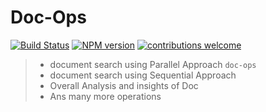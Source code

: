 # Doc-Ops 
[![Build Status](https://travis-ci.com/gaurav-chaurasia/doc-ops.svg?branch=master)](https://travis-ci.com/gaurav-chaurasia/doc-search) [![NPM version](https://d25lcipzij17d.cloudfront.net/badge.svg?id=js&type=6&v=6.14.8&x2=0)](http://nodejs.org/download/) [![contributions welcome](https://img.shields.io/badge/contributions-welcome-brightgreen.svg?style=flat)](https://github.com/gaurav-chaurasia/doc-search/issues)   


> - document search using Parallel Approach `doc-ops` 
> - document search using Sequential Approach  
> - Overall Analysis and insights of Doc  
> - Ans many more operations  